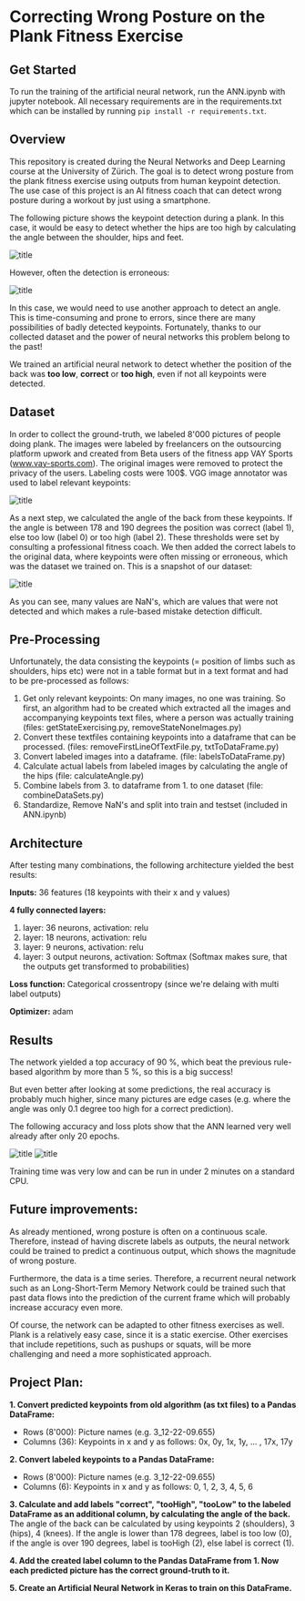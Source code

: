 # Correcting Wrong Posture on the Plank Fitness Exercise

## Get Started

To run the training of the artificial neural network, run the ANN.ipynb with jupyter notebook. All necessary requirements are in the requirements.txt which can be installed by running `pip install -r requirements.txt`.

## Overview
This repository is created during the Neural Networks and Deep Learning course at the University of Zürich.
The goal is to detect wrong posture from the plank fitness exercise using outputs from human keypoint detection.
The use case of this project is an AI fitness coach that can detect wrong posture during a workout by just using a smartphone.

The following picture shows the keypoint detection during a plank. In this case, it would be easy to detect whether the hips are too high by calculating the angle between the shoulder, hips and feet.

![title](images/19-17-24.187.humans.jpeg)

However, often the detection is erroneous: 

![title](images/14-37-42.747.humans.jpeg)

In this case, we would need to use another approach to detect an angle. This is time-consuming and prone to errors, since there are many possibilities of badly detected keypoints. Fortunately, thanks to our collected dataset and the power of neural networks this problem belong to the past!

We trained an artificial neural network to detect whether the position of the back was **too low**, **correct** or **too high**, even if not all keypoints were detected.

## Dataset

In order to collect the ground-truth, we labeled 8'000 pictures of people doing plank. The images were labeled by freelancers on the outsourcing platform upwork and created from Beta users of the fitness app VAY Sports (www.vay-sports.com). The original images were removed to protect the privacy of the users. Labeling costs were 100$.
VGG image annotator was used to label relevant keypoints:

![title](images/plankAnnotation.gif)



As a next step, we calculated the angle of the back from these keypoints. If the angle is between 178 and 190 degrees the position was correct (label 1), else too low (label 0) or too high (label 2). These thresholds were set by consulting a professional fitness coach.
We then added the correct labels to the original data, where keypoints were often missing or erroneous, which was the dataset we trained on. This is a snapshot of our dataset:

![title](images/table.png)


As you can see, many values are NaN's, which are values that were not detected and which makes a rule-based mistake detection difficult.


## Pre-Processing

Unfortunately, the data consisting the keypoints (= position of limbs such as shoulders, hips etc) were not in a table format but in a text format and had to be pre-processed as follows:
1. Get only relevant keypoints: On many images, no one was training. So first, an algorithm had to be created which extracted all the images and accompanying keypoints text files, where a person was actually training (files: getStateExercising.py, removeStateNoneImages.py)
2. Convert these textfiles containing keypoints into a dataframe that can be processed. (files: removeFirstLineOfTextFile.py, txtToDataFrame.py)
3. Convert labeled images into a dataframe. (file: labelsToDataFrame.py)
4. Calculate actual labels from labeled images by calculating the angle of the hips (file: calculateAngle.py)
5. Combine labels from 3. to dataframe from 1. to one dataset (file: combineDataSets.py)
6. Standardize, Remove NaN's and split into train and testset (included in ANN.ipynb)


## Architecture

After testing many combinations, the following architecture yielded the best results:

**Inputs:** 
36 features (18 keypoints with their x and y values)

**4 fully connected layers:**
1. layer: 36 neurons, activation: relu
2. layer: 18 neurons, activation: relu
3. layer: 9 neurons, activation: relu
4. layer: 3 output neurons, activation: Softmax (Softmax makes sure, that the outputs get transformed to probabilities)

**Loss function:**
Categorical crossentropy (since we're delaing with multi label outputs)

**Optimizer:** 
adam


## Results

The network yielded a top accuracy of 90 %, which beat the previous rule-based algorithm by more than 5 %, so this is a big success!

But even better after looking at some predictions, the real accuracy is probably much higher, since many pictures are edge cases (e.g. where the angle was only 0.1 degree too high for a correct prediction).

The following accuracy and loss plots show that the ANN learned very well already after only 20 epochs.

![title](images/accuracyGraph.png)
![title](images/lossGraph.png)

Training time was very low and can be run in under 2 minutes on a standard CPU.

## Future improvements:

As already mentioned, wrong posture is often on a continuous scale. Therefore, instead of having discrete labels as outputs, the 
neural network could be trained to predict a continuous output, which shows the magnitude of wrong posture.

Furthermore, the data is a time series. Therefore, a recurrent neural network such as an Long-Short-Term Memory Network could be trained such that
past data flows into the prediction of the current frame which will probably increase accuracy even more.

Of course, the network can be adapted to other fitness exercises as well. Plank is a relatively easy case, since it is a static exercise. 
Other exercises that include repetitions, such as pushups or squats, will be more challenging and need a more sophisticated approach.

## Project Plan:

**1. Convert predicted keypoints from old algorithm (as txt files) to a Pandas DataFrame:**
- Rows (8'000): Picture names (e.g. 3_12-22-09.655)
- Columns (36): Keypoints in x and y as follows: 0x, 0y, 1x, 1y, ... , 17x, 17y


**2. Convert labeled keypoints to a Pandas DataFrame:**
- Rows (8'000): Picture names (e.g. 3_12-22-09.655)
- Columns (6): Keypoints in x and y as follows: 0, 1, 2, 3, 4, 5, 6


**3. Calculate and add labels "correct", "tooHigh", "tooLow" to the labeled DataFrame as an additional column, by calculating the angle of the back.**
The angle of the back can be calculated by using keypoints 2 (shoulders), 3 (hips), 4 (knees). If the angle is lower than 178 degrees, label is too low (0),
if the angle is over 190 degrees, label is tooHigh (2), else label is correct (1).

**4. Add the created label column to the Pandas DataFrame from 1. Now each predicted picture has the correct ground-truth to it.**

**5. Create an Artificial Neural Network in Keras to train on this DataFrame.**
